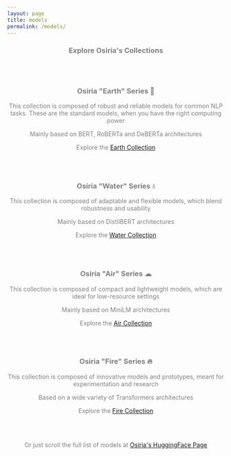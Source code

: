 ```yaml
---
layout: page
title: models
permalink: /models/
---
```


<center><h3><span style="color:grey">Explore Osiria's Collections</span></h3></center>

<br>
<br>

<center><h3><span style="color:grey">Osiria "Earth" Series 🌱</span></h3></center>
<center><p><span style="color:grey">This collection is composed of robust and reliable models for common NLP tasks. These are the standard models, when you have the right computing power</span></p></center>
<center><p><span style="color:grey">Mainly based on BERT, RoBERTa and DeBERTa architectures</span></p></center>
<center><p><span style="color:grey">Explore the <a href="https://huggingface.co/collections/osiria/osiria-earth-series-651ddb5a0a472c21f4ae3c4d">Earth Collection</a></span></p></center>
  
<br>
<br>
<center><h3><span style="color:grey">Osiria "Water" Series 💧</span></h3></center>
<center><p><span style="color:grey">This collection is composed of adaptable and flexible models, which blend robustness and usability</span></p></center>
<center><p><span style="color:grey">Mainly based on DistilBERT architectures</span></p></center>
<center><p><span style="color:grey">Explore the <a href="https://huggingface.co/collections/osiria/osiria-water-series-651ddc138e9df3b51c33a9f0">Water Collection</a></span></p></center>

<br>
<br>
<center><h3><span style="color:grey">Osiria "Air" Series ☁</span></h3></center>
<center><p><span style="color:grey">This collection is composed of compact and lightweight models, which are ideal for low-resource settings</span></p></center>
<center><p><span style="color:grey">Mainly based on MiniLM architectures</span></p></center>
<center><p><span style="color:grey">Explore the <a href="https://huggingface.co/collections/osiria/osiria-air-series-651ddcdbdff974d92a78eea0">Air Collection</a></span></p></center>

<br>
<br>
<center><h3><span style="color:grey">Osiria "Fire" Series 🔥</span></h3></center>
<center><p><span style="color:grey">This collection is composed of innovative models and prototypes, meant for experimentation and research</span></p></center>
<center><p><span style="color:grey">Based on a wide variety of Transformers architectures</span></p></center>
<center><p><span style="color:grey">Explore the <a href="https://huggingface.co/collections/osiria/osiria-fire-series-651f480de3c862805599e7e5">Fire Collection</a></span></p></center>
  
<br>
<br>

<center><p><span style="color:grey">Or just scroll the full list of models at <a href="https://huggingface.co/osiria">Osiria's HuggingFace Page</a></span></p></center>
